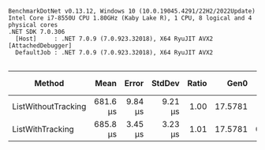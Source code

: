 ```

BenchmarkDotNet v0.13.12, Windows 10 (10.0.19045.4291/22H2/2022Update)
Intel Core i7-8550U CPU 1.80GHz (Kaby Lake R), 1 CPU, 8 logical and 4 physical cores
.NET SDK 7.0.306
  [Host]     : .NET 7.0.9 (7.0.923.32018), X64 RyuJIT AVX2 [AttachedDebugger]
  DefaultJob : .NET 7.0.9 (7.0.923.32018), X64 RyuJIT AVX2


```
| Method              | Mean     | Error   | StdDev  | Ratio | Gen0    | Gen1   | Allocated | Alloc Ratio |
|-------------------- |---------:|--------:|--------:|------:|--------:|-------:|----------:|------------:|
| ListWithoutTracking | 681.6 μs | 9.84 μs | 9.21 μs |  1.00 | 17.5781 |      - |  72.48 KB |        1.00 |
| ListWithTracking    | 685.8 μs | 3.45 μs | 3.23 μs |  1.01 | 17.5781 | 0.9766 |  73.06 KB |        1.01 |

